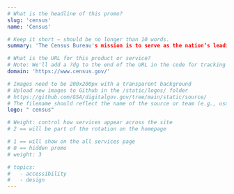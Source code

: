 ```yaml
---
# What is the headline of this promo?
slug: 'census'
name: 'Census'

# Keep it short — should be no longer than 10 words.
summary: 'The Census Bureau's mission is to serve as the nation’s leading provider of quality data about its people and economy.'

# What is the URL for this product or service?
# Note: We'll add a ?dg to the end of the URL in the code for tracking purposes
domain: 'https://www.census.gov/'

# Images need to be 200x200px with a transparent background
# Upload new images to Github in the /static/logos/ folder
# https://github.com/GSA/digitalgov.gov/tree/main/static/source/
# The filename should reflect the name of the source or team (e.g., usds-logo.png)
logo: " census"

# Weight: control how services appear across the site
# 2 == will be part of the rotation on the homepage

# 1 == will show on the all services page
# 0 == hidden promo
# weight: 3

# topics:
#   - accessibility
#   - design
---
```

